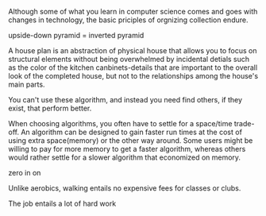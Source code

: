 Although some of what you learn in computer science comes and goes with changes in technology, the basic priciples of orgnizing collection endure.<br>

upside-down pyramid  = inverted pyramid

A house plan is an abstraction of physical house that allows you to focus on structural elements without being overwhelmed by incidental detials such as the color of the kitchen canbinets-details that are important to the overall look of the completed house, but not to the relationships among the house's main parts.

You can't use these algorithm, and instead you need find others, if they exist, that perform better.

When choosing algorithms, you often have to settle for a space/time trade-off. An algorithm can be designed to gain faster run times at the cost of using extra space(memory) or the other way around. Some users might be willing to pay for more memory to get a faster algorithm, whereas others would rather settle for a slower algorithm that economized on memory.

zero in on

Unlike aerobics, walking entails no expensive fees for classes or clubs.

The job entails a lot of hard work
